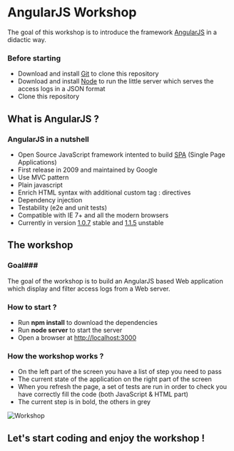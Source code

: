 AngularJS Workshop
================

The goal of this workshop is to introduce the framework [AngularJS](http://angularjs.org/) in a didactic way.


### Before starting ###
* Download and install [Git](http://git-scm.com/downloads) to clone this repository
* Download and install [Node](http://nodejs.org/download/) to run the little server which serves the access logs in a JSON format
* Clone this repository

What is AngularJS ?
-------------------

### AngularJS in a nutshell ###

* Open Source JavaScript framework intented to build [SPA](http://en.wikipedia.org/wiki/Single-page_application) (Single Page Applications)
* First release in 2009 and maintained by Google
* Use MVC pattern
* Plain javascript
* Enrich HTML syntax with additional custom tag : directives
* Dependency injection
* Testability (e2e and unit tests)
* Compatible with IE 7+ and all the modern browsers
* Currently in version [1.0.7](http://code.angularjs.org/1.0.7/) stable and [1.1.5](http://code.angularjs.org/1.1.5/) unstable

The workshop
------------

### Goal###
The goal of the workshop is to build an AngularJS based Web application which display and filter access logs from a Web server.

### How to start ? ###
* Run **npm install** to download the dependencies
* Run **node server** to start the server
* Open a browser at [http://localhost:3000](http://localhost:3000)

### How the workshop works ? ###

* On the left part of the screen you have a list of step you need to pass
* The current state of the application on the right part of the screen
* When you refresh the page, a set of tests are run in order to check you have correctly fill the code (both JavaScript & HTML part)
* The current step is in bold, the others in grey

![Workshop](http://res.cloudinary.com/dbkg4gpdt/image/upload/c_scale,h_500,w_800/v1371421061/workshop-angular_ipevhd.png)


Let's start coding and enjoy the workshop !
-------------------------------------------



